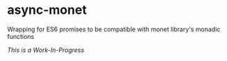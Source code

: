# async-monet

Wrapping for ES6 promises to be compatible with monet library's monadic functions

_This is a Work-In-Progress_
